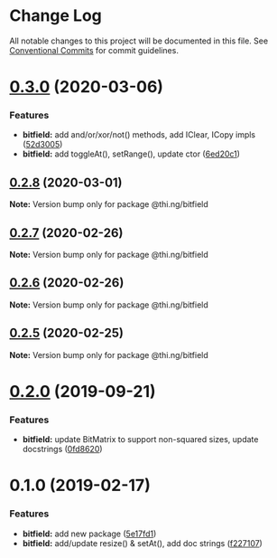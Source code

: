 # Change Log

All notable changes to this project will be documented in this file.
See [Conventional Commits](https://conventionalcommits.org) for commit guidelines.

# [0.3.0](https://github.com/thi-ng/umbrella/compare/@thi.ng/bitfield@0.2.8...@thi.ng/bitfield@0.3.0) (2020-03-06)


### Features

* **bitfield:** add and/or/xor/not() methods, add IClear, ICopy impls ([52d3005](https://github.com/thi-ng/umbrella/commit/52d3005281c90b89d41d3b2504e3eb47cafa6e03))
* **bitfield:** add toggleAt(), setRange(), update ctor ([6ed20c1](https://github.com/thi-ng/umbrella/commit/6ed20c13768fe3bdd38990ee79c865a13775fc2d))





## [0.2.8](https://github.com/thi-ng/umbrella/compare/@thi.ng/bitfield@0.2.7...@thi.ng/bitfield@0.2.8) (2020-03-01)

**Note:** Version bump only for package @thi.ng/bitfield





## [0.2.7](https://github.com/thi-ng/umbrella/compare/@thi.ng/bitfield@0.2.6...@thi.ng/bitfield@0.2.7) (2020-02-26)

**Note:** Version bump only for package @thi.ng/bitfield





## [0.2.6](https://github.com/thi-ng/umbrella/compare/@thi.ng/bitfield@0.2.5...@thi.ng/bitfield@0.2.6) (2020-02-26)

**Note:** Version bump only for package @thi.ng/bitfield





## [0.2.5](https://github.com/thi-ng/umbrella/compare/@thi.ng/bitfield@0.2.4...@thi.ng/bitfield@0.2.5) (2020-02-25)

**Note:** Version bump only for package @thi.ng/bitfield





# [0.2.0](https://github.com/thi-ng/umbrella/compare/@thi.ng/bitfield@0.1.12...@thi.ng/bitfield@0.2.0) (2019-09-21)

### Features

* **bitfield:** update BitMatrix to support non-squared sizes, update docstrings ([0fd8620](https://github.com/thi-ng/umbrella/commit/0fd8620))

# 0.1.0 (2019-02-17)

### Features

* **bitfield:** add new package ([5e17fd1](https://github.com/thi-ng/umbrella/commit/5e17fd1))
* **bitfield:** add/update resize() & setAt(), add doc strings ([f227107](https://github.com/thi-ng/umbrella/commit/f227107))
